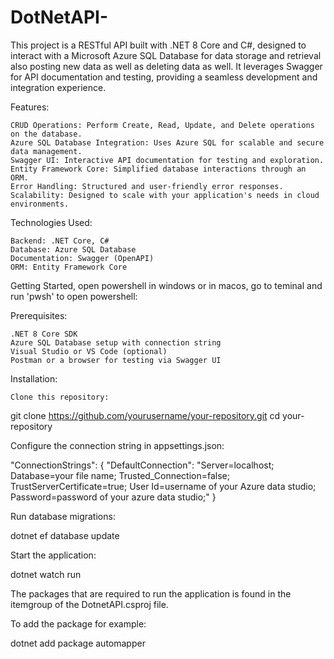 # DotNetAPI-

This project is a RESTful API built with .NET 8 Core and C#, designed to interact with a Microsoft Azure SQL Database for data storage and retrieval also posting new data as well as deleting data as well. It leverages Swagger for API documentation and testing, providing a seamless development and integration experience.

Features:

    CRUD Operations: Perform Create, Read, Update, and Delete operations on the database.
    Azure SQL Database Integration: Uses Azure SQL for scalable and secure data management.
    Swagger UI: Interactive API documentation for testing and exploration.
    Entity Framework Core: Simplified database interactions through an ORM.
    Error Handling: Structured and user-friendly error responses.
    Scalability: Designed to scale with your application's needs in cloud environments.

Technologies Used:

    Backend: .NET Core, C#
    Database: Azure SQL Database
    Documentation: Swagger (OpenAPI)
    ORM: Entity Framework Core

Getting Started, open powershell in windows or in macos, go to teminal and run 'pwsh' to open powershell:  

Prerequisites:

    .NET 8 Core SDK
    Azure SQL Database setup with connection string
    Visual Studio or VS Code (optional)
    Postman or a browser for testing via Swagger UI

Installation:

    Clone this repository:

git clone https://github.com/yourusername/your-repository.git
cd your-repository

Configure the connection string in appsettings.json:

"ConnectionStrings": {
    "DefaultConnection": "Server=localhost; Database=your file name; Trusted_Connection=false; TrustServerCertificate=true; User Id=username of your Azure data studio; Password=password of your azure data studio;"
}

Run database migrations:

dotnet ef database update

Start the application:

dotnet watch run

The packages that are required to run the application is found in the itemgroup of the DotnetAPI.csproj file.

To add the package for example:

dotnet add package automapper                                                   

